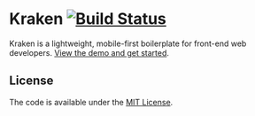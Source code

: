 # Kraken [![Build Status](https://travis-ci.org/cferdinandi/kraken.svg)](https://travis-ci.org/cferdinandi/kraken)
Kraken is a lightweight, mobile-first boilerplate for front-end web developers. [View the demo and get started](https://cferdinandi.github.io/kraken).


## License

The code is available under the [MIT License](LICENSE.md).